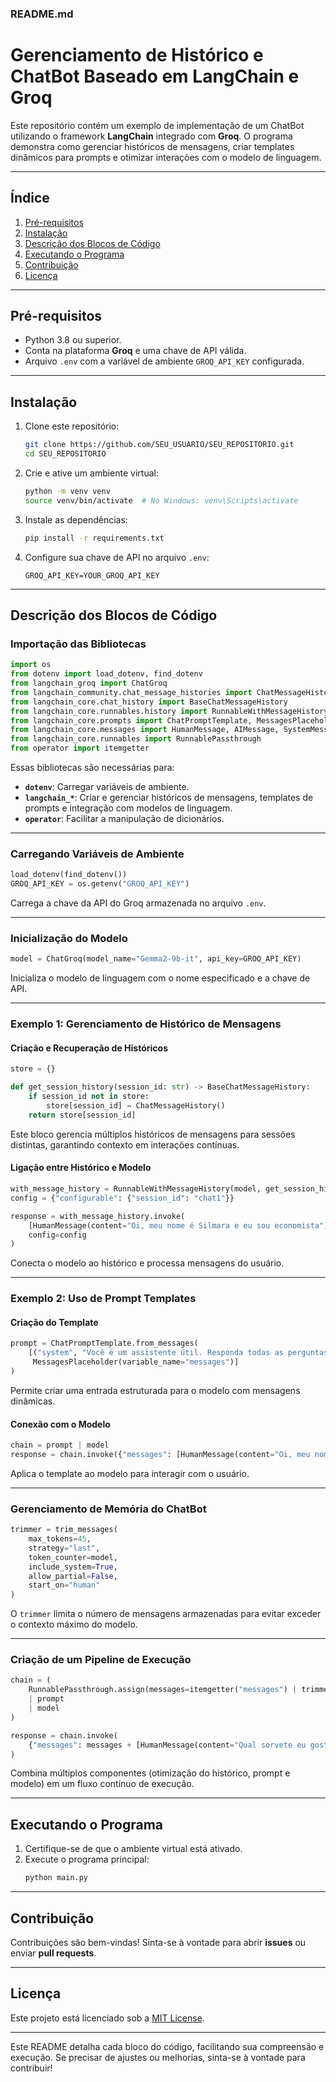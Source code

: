 ### README.md

# **Gerenciamento de Histórico e ChatBot Baseado em LangChain e Groq**

Este repositório contém um exemplo de implementação de um ChatBot utilizando o framework **LangChain** integrado com **Groq**. O programa demonstra como gerenciar históricos de mensagens, criar templates dinâmicos para prompts e otimizar interações com o modelo de linguagem.

---

## **Índice**
1. [Pré-requisitos](#pré-requisitos)
2. [Instalação](#instalação)
3. [Descrição dos Blocos de Código](#descrição-dos-blocos-de-código)
4. [Executando o Programa](#executando-o-programa)
5. [Contribuição](#contribuição)
6. [Licença](#licença)

---

## **Pré-requisitos**
- Python 3.8 ou superior.
- Conta na plataforma **Groq** e uma chave de API válida.
- Arquivo `.env` com a variável de ambiente `GROQ_API_KEY` configurada.

---

## **Instalação**

1. Clone este repositório:
   ```bash
   git clone https://github.com/SEU_USUARIO/SEU_REPOSITORIO.git
   cd SEU_REPOSITORIO
   ```

2. Crie e ative um ambiente virtual:
   ```bash
   python -m venv venv
   source venv/bin/activate  # No Windows: venv\Scripts\activate
   ```

3. Instale as dependências:
   ```bash
   pip install -r requirements.txt
   ```

4. Configure sua chave de API no arquivo `.env`:
   ```
   GROQ_API_KEY=YOUR_GROQ_API_KEY
   ```

---

## **Descrição dos Blocos de Código**

### **Importação das Bibliotecas**

```python
import os
from dotenv import load_dotenv, find_dotenv
from langchain_groq import ChatGroq
from langchain_community.chat_message_histories import ChatMessageHistory
from langchain_core.chat_history import BaseChatMessageHistory
from langchain_core.runnables.history import RunnableWithMessageHistory
from langchain_core.prompts import ChatPromptTemplate, MessagesPlaceholder
from langchain_core.messages import HumanMessage, AIMessage, SystemMessage, trim_messages
from langchain_core.runnables import RunnablePassthrough
from operator import itemgetter
```

Essas bibliotecas são necessárias para:
- **`dotenv`**: Carregar variáveis de ambiente.
- **`langchain_*`**: Criar e gerenciar históricos de mensagens, templates de prompts e integração com modelos de linguagem.
- **`operator`**: Facilitar a manipulação de dicionários.

---

### **Carregando Variáveis de Ambiente**

```python
load_dotenv(find_dotenv())
GROQ_API_KEY = os.getenv("GROQ_API_KEY")
```

Carrega a chave da API do Groq armazenada no arquivo `.env`.

---

### **Inicialização do Modelo**

```python
model = ChatGroq(model_name="Gemma2-9b-it", api_key=GROQ_API_KEY)
```

Inicializa o modelo de linguagem com o nome especificado e a chave de API.

---

### **Exemplo 1: Gerenciamento de Histórico de Mensagens**

#### **Criação e Recuperação de Históricos**

```python
store = {}

def get_session_history(session_id: str) -> BaseChatMessageHistory:
    if session_id not in store:
        store[session_id] = ChatMessageHistory()
    return store[session_id]
```

Este bloco gerencia múltiplos históricos de mensagens para sessões distintas, garantindo contexto em interações contínuas.

#### **Ligação entre Histórico e Modelo**

```python
with_message_history = RunnableWithMessageHistory(model, get_session_history)
config = {"configurable": {"session_id": "chat1"}}

response = with_message_history.invoke(
    [HumanMessage(content="Oi, meu nome é Silmara e eu sou economista")],
    config=config
)
```

Conecta o modelo ao histórico e processa mensagens do usuário.

---

### **Exemplo 2: Uso de Prompt Templates**

#### **Criação do Template**

```python
prompt = ChatPromptTemplate.from_messages(
    [("system", "Você é um assistente útil. Responda todas as perguntas com precisão no idioma."),
     MessagesPlaceholder(variable_name="messages")]
)
```

Permite criar uma entrada estruturada para o modelo com mensagens dinâmicas.

#### **Conexão com o Modelo**

```python
chain = prompt | model
response = chain.invoke({"messages": [HumanMessage(content="Oi, meu nome é Silmara")]})
```

Aplica o template ao modelo para interagir com o usuário.

---

### **Gerenciamento de Memória do ChatBot**

```python
trimmer = trim_messages(
    max_tokens=45,
    strategy="last",
    token_counter=model,
    include_system=True,
    allow_partial=False,
    start_on="human"
)
```

O `trimmer` limita o número de mensagens armazenadas para evitar exceder o contexto máximo do modelo.

---

### **Criação de um Pipeline de Execução**

```python
chain = (
    RunnablePassthrough.assign(messages=itemgetter("messages") | trimmer)
    | prompt
    | model
)

response = chain.invoke(
    {"messages": messages + [HumanMessage(content="Qual sorvete eu gosto")]}
)
```

Combina múltiplos componentes (otimização do histórico, prompt e modelo) em um fluxo contínuo de execução.

---

## **Executando o Programa**

1. Certifique-se de que o ambiente virtual está ativado.
2. Execute o programa principal:
   ```bash
   python main.py
   ```

---

## **Contribuição**

Contribuições são bem-vindas! Sinta-se à vontade para abrir **issues** ou enviar **pull requests**.

---

## **Licença**

Este projeto está licenciado sob a [MIT License](LICENSE).

--- 

Este README detalha cada bloco do código, facilitando sua compreensão e execução. Se precisar de ajustes ou melhorias, sinta-se à vontade para contribuir!